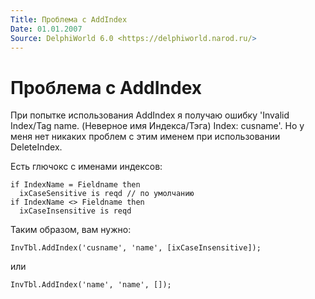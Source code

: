```yaml
---
Title: Проблема с AddIndex
Date: 01.01.2007
Source: DelphiWorld 6.0 <https://delphiworld.narod.ru/>
---
```



Проблема с AddIndex
===================

При попытке использования AddIndex я получаю ошибку \'Invalid Index/Tag
name. (Неверное имя Индекса/Тэга) Index: cusname\'. Но у меня нет
никаких проблем с этим именем при использовании DeleteIndex.

Есть глючокс с именами индексов:

    if IndexName = Fieldname then
      ixCaseSensitive is reqd // по умолчанию
    if IndexName <> Fieldname then
      ixCaseInsensitive is reqd

Таким образом, вам нужно:

    InvTbl.AddIndex('cusname', 'name', [ixCaseInsensitive]);

или

    InvTbl.AddIndex('name', 'name', []);



